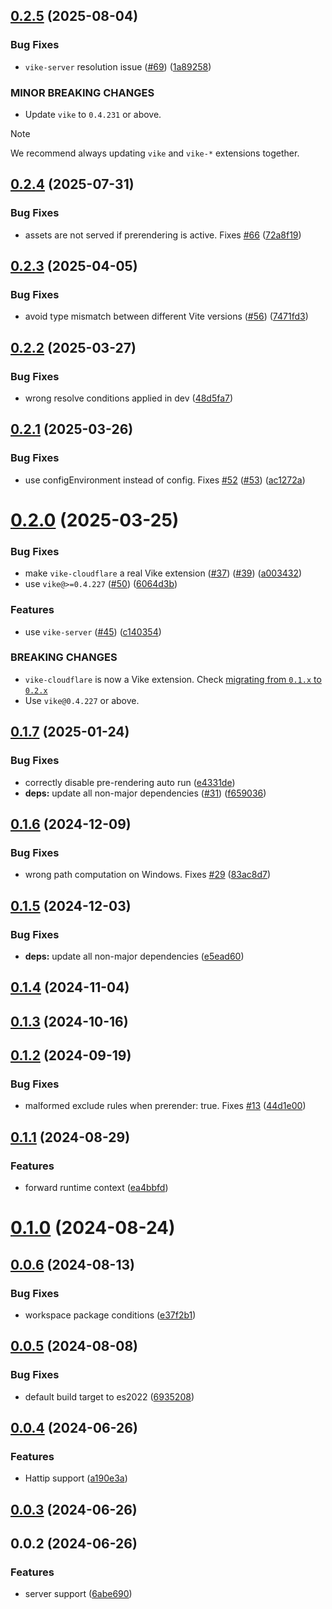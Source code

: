 ## [0.2.5](https://github.com/vikejs/vike-cloudflare/compare/v0.2.4...v0.2.5) (2025-08-04)


### Bug Fixes

* `vike-server` resolution issue ([#69](https://github.com/vikejs/vike-cloudflare/issues/69)) ([1a89258](https://github.com/vikejs/vike-cloudflare/commit/1a892589956d3c31b5f3e18841884d3180b865e5))


### MINOR BREAKING CHANGES

* Update `vike` to `0.4.231` or above.

> [!NOTE]
> We recommend always updating `vike` and `vike-*` extensions together.



## [0.2.4](https://github.com/vikejs/vike-cloudflare/compare/v0.2.3...v0.2.4) (2025-07-31)


### Bug Fixes

* assets are not served if prerendering is active. Fixes [#66](https://github.com/vikejs/vike-cloudflare/issues/66) ([72a8f19](https://github.com/vikejs/vike-cloudflare/commit/72a8f191e70585e6a760081f974052e15b768668))



## [0.2.3](https://github.com/vikejs/vike-cloudflare/compare/v0.2.2...v0.2.3) (2025-04-05)


### Bug Fixes

* avoid type mismatch between different Vite versions ([#56](https://github.com/vikejs/vike-cloudflare/issues/56)) ([7471fd3](https://github.com/vikejs/vike-cloudflare/commit/7471fd342e90d57b2dd8c568d06e41ad2c80af5e))



## [0.2.2](https://github.com/vikejs/vike-cloudflare/compare/v0.2.1...v0.2.2) (2025-03-27)


### Bug Fixes

* wrong resolve conditions applied in dev ([48d5fa7](https://github.com/vikejs/vike-cloudflare/commit/48d5fa70b2504eb9b4cba0f35e1a60f826f0c7e6))



## [0.2.1](https://github.com/vikejs/vike-cloudflare/compare/v0.2.0...v0.2.1) (2025-03-26)


### Bug Fixes

* use configEnvironment instead of config. Fixes [#52](https://github.com/vikejs/vike-cloudflare/issues/52) ([#53](https://github.com/vikejs/vike-cloudflare/issues/53)) ([ac1272a](https://github.com/vikejs/vike-cloudflare/commit/ac1272accac90361be8d000865fcb22604420daf))



# [0.2.0](https://github.com/vikejs/vike-cloudflare/compare/v0.1.7...v0.2.0) (2025-03-25)


### Bug Fixes

* make `vike-cloudflare` a real Vike extension ([#37](https://github.com/vikejs/vike-cloudflare/issues/37)) ([#39](https://github.com/vikejs/vike-cloudflare/issues/39)) ([a003432](https://github.com/vikejs/vike-cloudflare/commit/a0034326f9dac1e7de100b4f44d401cb76a77795))
* use `vike@>=0.4.227` ([#50](https://github.com/vikejs/vike-cloudflare/issues/50)) ([6064d3b](https://github.com/vikejs/vike-cloudflare/commit/6064d3b621b78c1e6179311d0c3272b53f7d9e3c))


### Features

* use `vike-server` ([#45](https://github.com/vikejs/vike-cloudflare/issues/45)) ([c140354](https://github.com/vikejs/vike-cloudflare/commit/c14035456ae9b5f71e60ed3bb431d6d2e3fe0cd4))


### BREAKING CHANGES

* `vike-cloudflare` is now a Vike extension. Check [migrating from `0.1.x` to `0.2.x`](https://vike.dev/migration/vike-cloudflare)
* Use `vike@0.4.227` or above.



## [0.1.7](https://github.com/vikejs/vike-cloudflare/compare/v0.1.6...v0.1.7) (2025-01-24)


### Bug Fixes

* correctly disable pre-rendering auto run ([e4331de](https://github.com/vikejs/vike-cloudflare/commit/e4331de9f0c4dad2be6aa1d520b59682d9df599d))
* **deps:** update all non-major dependencies ([#31](https://github.com/vikejs/vike-cloudflare/issues/31)) ([f659036](https://github.com/vikejs/vike-cloudflare/commit/f65903656c9012d127b5a5463a44a68ccdcca138))



## [0.1.6](https://github.com/vikejs/vike-cloudflare/compare/v0.1.5...v0.1.6) (2024-12-09)


### Bug Fixes

* wrong path computation on Windows. Fixes [#29](https://github.com/vikejs/vike-cloudflare/issues/29) ([83ac8d7](https://github.com/vikejs/vike-cloudflare/commit/83ac8d7b39185af20d09c75eae0935f6842d54ae))



## [0.1.5](https://github.com/vikejs/vike-cloudflare/compare/v0.1.4...v0.1.5) (2024-12-03)


### Bug Fixes

* **deps:** update all non-major dependencies ([e5ead60](https://github.com/vikejs/vike-cloudflare/commit/e5ead605401498d207a9f67efa46a48e76d2d5b8))



## [0.1.4](https://github.com/vikejs/vike-cloudflare/compare/v0.1.3...v0.1.4) (2024-11-04)



## [0.1.3](https://github.com/vikejs/vike-cloudflare/compare/v0.1.2...v0.1.3) (2024-10-16)



## [0.1.2](https://github.com/vikejs/vike-cloudflare/compare/v0.1.1...v0.1.2) (2024-09-19)


### Bug Fixes

* malformed exclude rules when prerender: true. Fixes [#13](https://github.com/vikejs/vike-cloudflare/issues/13) ([44d1e00](https://github.com/vikejs/vike-cloudflare/commit/44d1e00076e1cd1408d9e40edecb2573085b3068))



## [0.1.1](https://github.com/vikejs/vike-cloudflare/compare/v0.1.0...v0.1.1) (2024-08-29)


### Features

* forward runtime context ([ea4bbfd](https://github.com/vikejs/vike-cloudflare/commit/ea4bbfdf9231d907d65ac1942a28133b4b2badb9))



# [0.1.0](https://github.com/vikejs/vike-cloudflare/compare/v0.0.6...v0.1.0) (2024-08-24)



## [0.0.6](https://github.com/vikejs/vike-cloudflare/compare/v0.0.5...v0.0.6) (2024-08-13)


### Bug Fixes

* workspace package conditions ([e37f2b1](https://github.com/vikejs/vike-cloudflare/commit/e37f2b15088c1a828d427231280349a3b324db9f))



## [0.0.5](https://github.com/vikejs/vike-cloudflare/compare/v0.0.4...v0.0.5) (2024-08-08)


### Bug Fixes

* default build target to es2022 ([6935208](https://github.com/vikejs/vike-cloudflare/commit/69352087cf594c6cb48493685c6d36cf4fd96a1b))



## [0.0.4](https://github.com/vikejs/vike-cloudflare/compare/v0.0.3...v0.0.4) (2024-06-26)


### Features

* Hattip support ([a190e3a](https://github.com/vikejs/vike-cloudflare/commit/a190e3ace57ac87ba42a3c5ad9beedba4476a134))



## [0.0.3](https://github.com/vikejs/vike-cloudflare/compare/v0.0.2...v0.0.3) (2024-06-26)



## 0.0.2 (2024-06-26)


### Features

* server support ([6abe690](https://github.com/vikejs/vike-cloudflare/commit/6abe690e7508be2abd0de561ccd637047be03f8f))



